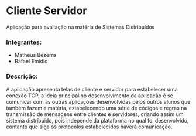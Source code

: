 # Cliente Servidor
Aplicação para avaliação na matéria de Sistemas Distribuídos

### Integrantes:
- Matheus Bezerra
- Rafael Emídio

### Descrição:
A aplicação apresenta telas de cliente e servidor para estabelecer uma conexão TCP, a ideia principal no desenvolvimento da aplicação é se comunicar com as outras aplicações desenvolvidas pelos outros alunos que também fazem a matéria, estabelecendo uma série de códigos e regras na transmissão de mensagens entre clientes e servidores, criando assim um sistema distríbuido, pois independe da plataforma no qual foi desenvolvido, contanto que siga os protocolos estabelecidos haverá comunicação.
